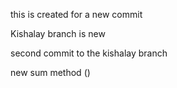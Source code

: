 this is created for a new commit

Kishalay branch is new


second commit to the kishalay branch

new sum method ()
